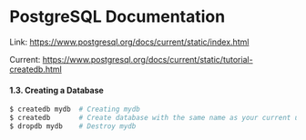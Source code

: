 # PostgreSQL Documentation

Link: https://www.postgresql.org/docs/current/static/index.html

Current: https://www.postgresql.org/docs/current/static/tutorial-createdb.html

#### 1.3. Creating a Database

```bash
$ createdb mydb  # Creating mydb
$ createdb       # Create database with the same name as your current user name
$ dropdb mydb    # Destroy mydb
```
